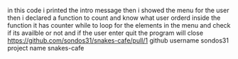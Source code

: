 in this code i printed the intro message then i showed the menu for the user
then i declared a function to count and know what user orderd
inside the function it has counter while to loop for the elements in the menu and check if its availble or not 
and if the user enter quit the program will close 
 https://github.com/sondos31/snakes-cafe/pull/1
github username sondos31
project name snakes-cafe
